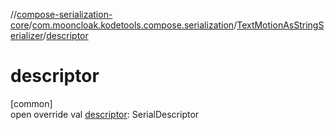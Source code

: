 //[compose-serialization-core](../../../index.md)/[com.mooncloak.kodetools.compose.serialization](../index.md)/[TextMotionAsStringSerializer](index.md)/[descriptor](descriptor.md)

# descriptor

[common]\
open override val [descriptor](descriptor.md): SerialDescriptor

